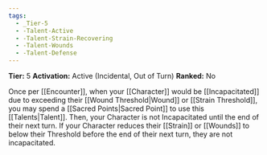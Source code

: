 ```yaml
---
tags:
  - _Tier-5
  - -Talent-Active
  - -Talent-Strain-Recovering
  - -Talent-Wounds
  - -Talent-Defense
---
```

**Tier:** 5
**Activation:** Active (Incidental, Out of Turn)
**Ranked:** No

Once per [[Encounter]], when your [[Character]] would be [[Incapacitated]] due to exceeding their [[Wound Threshold|Wound]] or [[Strain Threshold]], you may spend a [[Sacred Points|Sacred Point]] to use this [[Talents|Talent]]. Then, your Character is not Incapacitated until the end of their next turn. If your Character reduces their [[Strain]] or [[Wounds]] to below their Threshold before the end of their next turn, they are not incapacitated.
